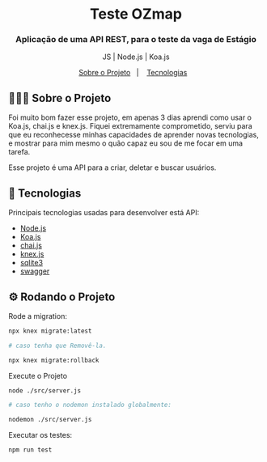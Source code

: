 
<h1 align="center">
  Teste OZmap
</h1>

<h3 align="center">
  Aplicação de uma API REST, para o teste da vaga de Estágio
</h3>

<p align="center">JS | Node.js | Koa.js</p>



<p align="center">
  <a href="#-sobre-o-projeto">Sobre o Projeto</a>&nbsp;&nbsp;&nbsp;|&nbsp;&nbsp;&nbsp;
  <a href="#-tecnologias">Tecnologias</a>&nbsp;&nbsp;&nbsp;
</p>

## 👨🏻‍💻 Sobre o Projeto 

Foi muito bom fazer esse projeto, em apenas 3 dias aprendi como usar o Koa.js, chai.js e knex.js. Fiquei extremamente comprometido, serviu para que eu reconhecesse minhas capacidades de aprender novas tecnologias, e mostrar para mim mesmo o quão capaz eu sou de me focar em uma tarefa.

Esse projeto é uma API para a criar, deletar e buscar usuários.

## 🚀 Tecnologias

Principais tecnologias usadas para desenvolver está API:


- [Node.js](https://nodejs.org/en/)
- [Koa.js](https://koajs.com/)
- [chai.js](https://www.chaijs.com/)
- [knex.js](http://knexjs.org/)
- [sqlite3](https://www.npmjs.com/package/sqlite3)
- [swagger](https://swagger.io/)

## ⚙ Rodando o Projeto

Rode a migration:
```sh
npx knex migrate:latest

# caso tenha que Removê-la.

npx knex migrate:rollback
```

Execute o Projeto
```sh
node ./src/server.js

# caso tenho o nodemon instalado globalmente:

nodemon ./src/server.js
```

Executar os testes:
```sh
npm run test
```